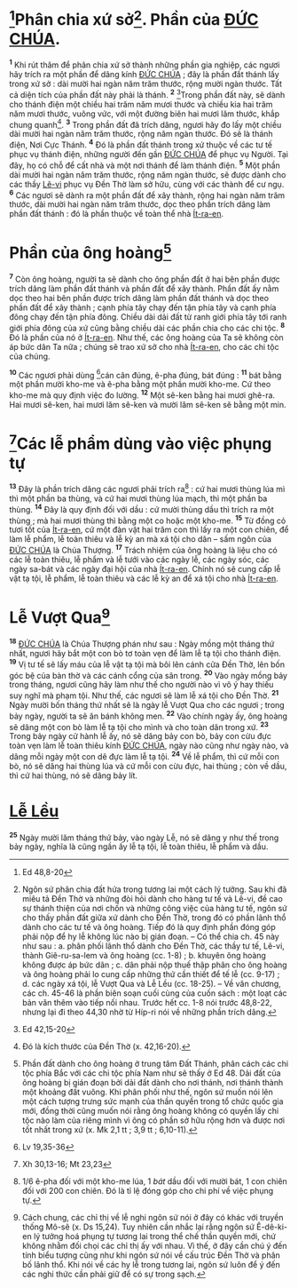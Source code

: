# [^1@-02697cbe-79b1-4c8f-b1a8-2c640cb8daf7]Phân chia xứ sở[^1-02697cbe-79b1-4c8f-b1a8-2c640cb8daf7]. Phần của [ĐỨC CHÚA]().
<sup><b>1</b></sup> Khi rút thăm để phân chia xứ sở thành những phần gia nghiệp, các ngươi hãy trích ra một phần để dâng kính [ĐỨC CHÚA]() ; đây là phần đất thánh lấy trong xứ sở : dài mười hai ngàn năm trăm thước, rộng mười ngàn thước. Tất cả diện tích của phần đất này phải là thánh. <sup><b>2</b></sup> [^2@-02697cbe-79b1-4c8f-b1a8-2c640cb8daf7]Trong phần đất này, sẽ dành cho thánh điện một chiều hai trăm năm mươi thước và chiều kia hai trăm năm mươi thước, vuông vức, với một đường biên hai mươi lăm thước, khắp chung quanh[^2-02697cbe-79b1-4c8f-b1a8-2c640cb8daf7]. <sup><b>3</b></sup> Trong phần đất đã trích dâng, ngươi hãy đo lấy một chiều dài mười hai ngàn năm trăm thước, rộng năm ngàn thước. Đó sẽ là thánh điện, Nơi Cực Thánh. <sup><b>4</b></sup> Đó là phần đất thánh trong xứ thuộc về các tư tế phục vụ thánh điện, những người đến gần [ĐỨC CHÚA]() để phục vụ Người. Tại đây, họ có chỗ để cất nhà và một nơi thánh để làm thánh điện. <sup><b>5</b></sup> Một phần dài mười hai ngàn năm trăm thước, rộng năm ngàn thước, sẽ được dành cho các thầy [Lê-vi]() phục vụ Đền Thờ làm sở hữu, cùng với các thành để cư ngụ. <sup><b>6</b></sup> Các ngươi sẽ dành ra một phần đất để xây thành, rộng hai ngàn năm trăm thước, dài mười hai ngàn năm trăm thước, dọc theo phần trích dâng làm phần đất thánh : đó là phần thuộc về toàn thể nhà [Ít-ra-en]().


# Phần của ông hoàng[^3-02697cbe-79b1-4c8f-b1a8-2c640cb8daf7]
<sup><b>7</b></sup> Còn ông hoàng, người ta sẽ dành cho ông phần đất ở hai bên phần được trích dâng làm phần đất thánh và phần đất để xây thành. Phần đất ấy nằm dọc theo hai bên phần được trích dâng làm phần đất thánh và dọc theo phần đất để xây thành ; cạnh phía tây chạy đến tận phía tây và cạnh phía đông chạy đến tận phía đông. Chiều dài dải đất từ ranh giới phía tây tới ranh giới phía đông của xứ cũng bằng chiều dài các phần chia cho các chi tộc. <sup><b>8</b></sup> Đó là phần của nó ở [Ít-ra-en](). Như thế, các ông hoàng của Ta sẽ không còn áp bức dân Ta nữa ; chúng sẽ trao xứ sở cho nhà [Ít-ra-en](), cho các chi tộc của chúng.

<sup><b>10</b></sup> Các ngươi phải dùng [^4@-02697cbe-79b1-4c8f-b1a8-2c640cb8daf7]cán cân đúng, ê-pha đúng, bát đúng : <sup><b>11</b></sup> bát bằng một phần mười kho-me và ê-pha bằng một phần mười kho-me. Cứ theo kho-me mà quy định việc đo lường. <sup><b>12</b></sup> Một sê-ken bằng hai mươi ghê-ra. Hai mươi sê-ken, hai mươi lăm sê-ken và mười lăm sê-ken sẽ bằng một min.


# [^5@-02697cbe-79b1-4c8f-b1a8-2c640cb8daf7]Các lễ phẩm dùng vào việc phụng tự
<sup><b>13</b></sup> Đây là phần trích dâng các ngươi phải trích ra[^5-02697cbe-79b1-4c8f-b1a8-2c640cb8daf7] : cứ hai mươi thùng lúa mì thì một phần ba thùng, và cứ hai mươi thùng lúa mạch, thì một phần ba thùng. <sup><b>14</b></sup> Đây là quy định đối với dầu : cứ mười thùng dầu thì trích ra một thùng ; mà hai mươi thùng thì bằng một co hoặc một kho-me. <sup><b>15</b></sup> Từ đồng cỏ tươi tốt của [Ít-ra-en](), cứ một đàn vật hai trăm con thì lấy ra một con chiên, để làm lễ phẩm, lễ toàn thiêu và lễ kỳ an mà xá tội cho dân – sấm ngôn của [ĐỨC CHÚA]() là Chúa Thượng. <sup><b>17</b></sup> Trách nhiệm của ông hoàng là liệu cho có các lễ toàn thiêu, lễ phẩm và lễ tưới vào các ngày lễ, các ngày sóc, các ngày sa-bát và các ngày đại hội của nhà [Ít-ra-en](). Chính nó sẽ cung cấp lễ vật tạ tội, lễ phẩm, lễ toàn thiêu và các lễ kỳ an để xá tội cho nhà [Ít-ra-en]().


# Lễ Vượt Qua[^7-02697cbe-79b1-4c8f-b1a8-2c640cb8daf7]
<sup><b>18</b></sup> [ĐỨC CHÚA]() là Chúa Thượng phán như sau : Ngày mồng một tháng thứ nhất, ngươi hãy bắt một con bò tơ toàn vẹn để làm lễ tạ tội cho thánh điện. <sup><b>19</b></sup> Vị tư tế sẽ lấy máu của lễ vật tạ tội mà bôi lên cánh cửa Đền Thờ, lên bốn góc bệ của bàn thờ và các cánh cổng của sân trong. <sup><b>20</b></sup> Vào ngày mồng bảy trong tháng, ngươi cũng hãy làm như thế cho người nào vì vô ý hay thiếu suy nghĩ mà phạm tội. Như thế, các ngươi sẽ làm lễ xá tội cho Đền Thờ. <sup><b>21</b></sup> Ngày mười bốn tháng thứ nhất sẽ là ngày lễ Vượt Qua cho các ngươi ; trong bảy ngày, người ta sẽ ăn bánh không men. <sup><b>22</b></sup> Vào chính ngày ấy, ông hoàng sẽ dâng một con bò làm lễ tạ tội cho mình và cho toàn dân trong xứ. <sup><b>23</b></sup> Trong bảy ngày cử hành lễ ấy, nó sẽ dâng bảy con bò, bảy con cừu đực toàn vẹn làm lễ toàn thiêu kính [ĐỨC CHÚA](), ngày nào cũng như ngày nào, và dâng mỗi ngày một con dê đực làm lễ tạ tội. <sup><b>24</b></sup> Về lễ phẩm, thì cứ mỗi con bò, nó sẽ dâng hai thùng lúa và cứ mỗi con cừu đực, hai thùng ; còn về dầu, thì cứ hai thùng, nó sẽ dâng bảy lít.


# [Lễ Lều]()
<sup><b>25</b></sup> Ngày mười lăm tháng thứ bảy, vào ngày Lễ, nó sẽ dâng y như thế trong bảy ngày, nghĩa là cũng ngần ấy lễ tạ tội, lễ toàn thiêu, lễ phẩm và dầu.

[^1-02697cbe-79b1-4c8f-b1a8-2c640cb8daf7]: Ngôn sứ phân chia đất hứa trong tương lai một cách lý tưởng. Sau khi đã miêu tả Đền Thờ và những đòi hỏi dành cho hàng tư tế và Lê-vi, đề cao sự thánh thiện của nơi chốn và những công việc của hàng tư tế, ngôn sứ cho thấy phần đất giữa xứ dành cho Đền Thờ, trong đó có phần lãnh thổ dành cho các tư tế và ông hoàng. Tiếp đó là quy định phần đóng góp phải nộp để hy lễ không lúc nào bị gián đoạn. – Có thể chia ch. 45 này như sau : a. phân phối lãnh thổ dành cho Đền Thờ, các thầy tư tế, Lê-vi, thành Giê-ru-sa-lem và ông hoàng (cc. 1-8) ; b. khuyên ông hoàng không được áp bức dân ; c. dân phải nộp thuế thập phân cho ông hoàng và ông hoàng phải lo cung cấp những thứ cần thiết để tế lễ (cc. 9-17) ; d. các ngày xá tội, lễ Vượt Qua và Lễ Lều (cc. 18-25). – Về văn chương, các ch. 45-46 là phần biên soạn cuối cùng của cuốn sách : một loạt các bản văn thêm vào tiếp nối nhau. Trước hết cc. 1-8 nói trước 48,8-22, nhưng lại đi theo 44,30 nhờ từ Híp-ri nói về những phần trích dâng.
[^2-02697cbe-79b1-4c8f-b1a8-2c640cb8daf7]: Đó là kích thước của Đền Thờ (x. 42,16-20).
[^3-02697cbe-79b1-4c8f-b1a8-2c640cb8daf7]: Phần đất dành cho ông hoàng ở trung tâm Đất Thánh, phân cách các chi tộc phía Bắc với các chi tộc phía Nam như sẽ thấy ở Ed 48. Dải đất của ông hoàng bị gián đoạn bởi dải đất dành cho nơi thánh, nơi thánh thành một khoảng đất vuông. Khi phân phối như thế, ngôn sứ muốn nói lên một cách tượng trưng sức mạnh của thần quyền trong tổ chức quốc gia mới, đồng thời cũng muốn nói rằng ông hoàng không có quyền lấy chi tộc nào làm của riêng mình vì ông có phần sở hữu rộng hơn và được nơi tốt nhất trong xứ (x. Mk 2,1 tt ; 3,9 tt ; 6,10-11).
[^5-02697cbe-79b1-4c8f-b1a8-2c640cb8daf7]: 1/6 ê-pha đối với một kho-me lúa, 1 *bát* dầu đối với mười bát, 1 con chiên đối với 200 con chiên. Đó là tỉ lệ đóng góp cho chi phí về việc phụng tự.
[^7-02697cbe-79b1-4c8f-b1a8-2c640cb8daf7]: Cách chung, các chỉ thị về lễ nghi ngôn sứ nói ở đây có khác với truyền thống Mô-sê (x. Ds 15,24). Tuy nhiên cần nhắc lại rằng ngôn sứ Ê-dê-ki-en lý tưởng hoá phụng tự tương lai trong thể chế thần quyền mới, chứ không nhằm đối chọi các chỉ thị ấy với nhau. Vì thế, ở đây cần chú ý đến tính biểu tượng cũng như khi ngôn sứ nói về cấu trúc Đền Thờ và phân bố lãnh thổ. Khi nói về các hy lễ trong tương lai, ngôn sứ luôn để ý đến các nghi thức cần phải giữ để có sự trong sạch.
[^1@-02697cbe-79b1-4c8f-b1a8-2c640cb8daf7]: Ed 48,8-20
[^2@-02697cbe-79b1-4c8f-b1a8-2c640cb8daf7]: Ed 42,15-20
[^4@-02697cbe-79b1-4c8f-b1a8-2c640cb8daf7]: Lv 19,35-36
[^5@-02697cbe-79b1-4c8f-b1a8-2c640cb8daf7]: Xh 30,13-16; Mt 23,23